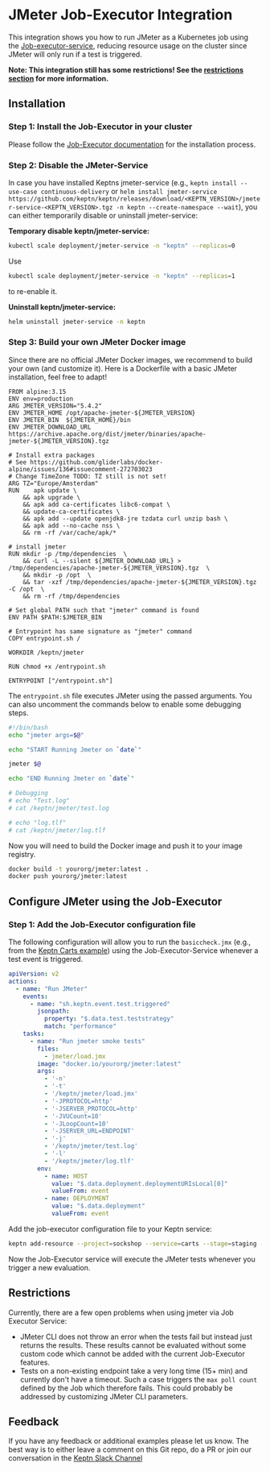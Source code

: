 # JMeter Job-Executor Integration

This integration shows you how to run JMeter as a Kubernetes job using the [Job-executor-service](https://github.com/keptn-contrib/job-executor-service), reducing resource usage on the cluster since JMeter will only run if a test is triggered.

**Note: This integration still has some restrictions! See the [restrictions section](#restrictions) for more information.**

## Installation

### Step 1: Install the Job-Executor in your cluster

Please follow the [Job-Executor documentation](https://github.com/keptn-contrib/job-executor-service) for the installation process.

### Step 2: Disable the JMeter-Service

In case you have installed Keptns jmeter-service (e.g., `keptn install --use-case continuous-delivery` or `helm install jmeter-service https://github.com/keptn/keptn/releases/download/<KEPTN_VERSION>/jmeter-service-<KEPTN_VERSION>.tgz -n keptn --create-namespace --wait`), you can either temporarily disable or uninstall jmeter-service:

**Temporary disable keptn/jmeter-service:**

```bash
kubectl scale deployment/jmeter-service -n "keptn" --replicas=0
```

Use
```bash
kubectl scale deployment/jmeter-service -n "keptn" --replicas=1
```
to re-enable it.

**Uninstall keptn/jmeter-service:**

```bash
helm uninstall jmeter-service -n keptn
```


### Step 3: Build your own JMeter Docker image

Since there are no official JMeter Docker images, we recommend to build your own (and customize it). Here is a Dockerfile with a basic JMeter installation, feel free to adapt!

```docker
FROM alpine:3.15
ENV env=production
ARG JMETER_VERSION="5.4.2"
ENV JMETER_HOME /opt/apache-jmeter-${JMETER_VERSION}
ENV	JMETER_BIN	${JMETER_HOME}/bin
ENV	JMETER_DOWNLOAD_URL  https://archive.apache.org/dist/jmeter/binaries/apache-jmeter-${JMETER_VERSION}.tgz

# Install extra packages
# See https://github.com/gliderlabs/docker-alpine/issues/136#issuecomment-272703023
# Change TimeZone TODO: TZ still is not set!
ARG TZ="Europe/Amsterdam"
RUN    apk update \
	&& apk upgrade \
	&& apk add ca-certificates libc6-compat \
	&& update-ca-certificates \
	&& apk add --update openjdk8-jre tzdata curl unzip bash \
	&& apk add --no-cache nss \
	&& rm -rf /var/cache/apk/*

# install jmeter
RUN mkdir -p /tmp/dependencies  \
	&& curl -L --silent ${JMETER_DOWNLOAD_URL} >  /tmp/dependencies/apache-jmeter-${JMETER_VERSION}.tgz  \
	&& mkdir -p /opt  \
	&& tar -xzf /tmp/dependencies/apache-jmeter-${JMETER_VERSION}.tgz -C /opt  \
	&& rm -rf /tmp/dependencies

# Set global PATH such that "jmeter" command is found
ENV PATH $PATH:$JMETER_BIN

# Entrypoint has same signature as "jmeter" command
COPY entrypoint.sh /

WORKDIR	/keptn/jmeter

RUN chmod +x /entrypoint.sh

ENTRYPOINT ["/entrypoint.sh"]
```

The `entrypoint.sh` file executes JMeter using the passed arguments. You can also uncomment the commands below to enable some debugging steps.

```bash
#!/bin/bash
echo "jmeter args=$@"

echo "START Running Jmeter on `date`"

jmeter $@

echo "END Running Jmeter on `date`"

# Debugging
# echo "Test.log"
# cat /keptn/jmeter/test.log

# echo "log.tlf"
# cat /keptn/jmeter/log.tlf
```

Now you will need to build the Docker image and push it to your image registry.

```bash
docker build -t yourorg/jmeter:latest .
docker push yourorg/jmeter:latest
```

## Configure JMeter using the Job-Executor

### Step 1: Add the Job-Executor configuration file

The following configuration will allow you to run the `basiccheck.jmx` (e.g., from the [Keptn Carts example](https://github.com/keptn/examples/tree/master/onboarding-carts/jmeter)) using the Job-Executor-Service whenever a test event is triggered.

```yaml
apiVersion: v2
actions:
  - name: "Run JMeter"
    events:
      - name: "sh.keptn.event.test.triggered"
        jsonpath:
          property: "$.data.test.teststrategy"
          match: "performance"
    tasks:
      - name: "Run jmeter smoke tests"
        files:
          - jmeter/load.jmx
        image: "docker.io/yourorg/jmeter:latest"
        args:
          - '-n'
          - '-t'
          - '/keptn/jmeter/load.jmx'
          - '-JPROTOCOL=http'
          - '-JSERVER_PROTOCOL=http'
          - '-JVUCount=10'
          - '-JLoopCount=10'
          - '-JSERVER_URL=ENDPOINT'
          - '-j'
          - '/keptn/jmeter/test.log'
          - '-l'
          - '/keptn/jmeter/log.tlf'
        env:
          - name: HOST
            value: "$.data.deployment.deploymentURIsLocal[0]"
            valueFrom: event
          - name: DEPLOYMENT
            value: "$.data.deployment"
            valueFrom: event
```

Add the job-executor configuration file to your Keptn service:

```bash
keptn add-resource --project=sockshop --service=carts --stage=staging --resource=jmeter.yaml --resourceUri=job/config.yaml
```

Now the Job-Executor service will execute the JMeter tests whenever you trigger a new evaluation.

## Restrictions

Currently, there are a few open problems when using jmeter via Job Executor Service:

- JMeter CLI does not throw an error when the tests fail but instead just returns the results. These results cannot be evaluated without some custom code which cannot be added with the current Job-Executor features.
- Tests on a non-existing endpoint take a very long time (15+ min) and currently don't have a timeout. Such a case triggers the `max poll count` defined by the Job which therefore fails. This could probably be addressed by customizing JMeter CLI parameters.

## Feedback

If you have any feedback or additional examples please let us know. The best way is to either leave a comment on this Git repo, do a PR or join our conversation in the [Keptn Slack Channel](https://slack.keptn.sh)
